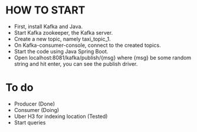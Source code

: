 # HOW TO START
- First, install Kafka and Java.
- Start Kafka zookeeper, the Kafka server.
- Create a new topic, namely taxi_topic_1.
- On Kafka-consumer-console, connect to the created topics.
- Start the code using Java Spring Boot.
- Open localhost:8081/kafka/publish/{msg} where {msg} be some random string and hit enter, you can see the publish driver.
# To do
- Producer (Done)
- Consumer (Doing)
- Uber H3 for indexing location (Tested)
- Start queries